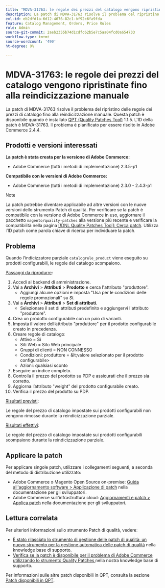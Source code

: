 ```yaml
---
title: "MDVA-31763: le regole dei prezzi del catalogo vengono ripristinate fino alla reindicizzazione manuale"
description: La patch di MDVA-31763 risolve il problema del ripristino delle regole dei prezzi di catalogo fino alla reindicizzazione manuale. Questa patch è disponibile quando è installato [Quality Patches Tool (QPT)](/help/announcements/adobe-commerce-announcements/magento-quality-patches-released-new-tool-to-self-serve-quality-patches.md) 1.1.5. L'ID della patch è MDVA-31763. Il problema è pianificato per essere risolto in Adobe Commerce 2.4.4.
exl-id: eb2dfd1a-6d12-4676-82c1-bf92c6fa9fda
feature: Catalog Management, Orders, Price Rules
role: Admin
source-git-commit: 2aeb2355b74d1cdfc62b5e7c5aa04fcd0a654733
workflow-type: tm+mt
source-wordcount: '490'
ht-degree: 0%

---
```


# MDVA-31763: le regole dei prezzi del catalogo vengono ripristinate fino alla reindicizzazione manuale

La patch di MDVA-31763 risolve il problema del ripristino delle regole dei prezzi di catalogo fino alla reindicizzazione manuale. Questa patch è disponibile quando è installato [QPT (Quality Patches Tool)](/help/announcements/adobe-commerce-announcements/magento-quality-patches-released-new-tool-to-self-serve-quality-patches.md) 1.1.5. L&#39;ID della patch è MDVA-31763. Il problema è pianificato per essere risolto in Adobe Commerce 2.4.4.

## Prodotti e versioni interessati

**La patch è stata creata per la versione di Adobe Commerce:**

* Adobe Commerce (tutti i metodi di implementazione) 2.3.5-p1

**Compatibile con le versioni di Adobe Commerce:**

* Adobe Commerce (tutti i metodi di implementazione) 2.3.0 - 2.4.3-p1

>[!NOTE]
>
>La patch potrebbe diventare applicabile ad altre versioni con le nuove versioni dello strumento Patch di qualità. Per verificare se la patch è compatibile con la versione di Adobe Commerce in uso, aggiornare il pacchetto `magento/quality-patches` alla versione più recente e verificare la compatibilità nella pagina [[!DNL Quality Patches Tool]: Cerca patch](https://experienceleague.adobe.com/tools/commerce-quality-patches/index.html). Utilizza l’ID patch come parola chiave di ricerca per individuare la patch.

## Problema

Quando l&#39;indicizzatore parziale `catalogrule_product` viene eseguito su prodotti configurabili, le regole del catalogo scompaiono.

<u>Passaggi da riprodurre</u>:

1. Accedi al backend di amministrazione.
1. Vai a **Archivi** > **Attributi** > **Prodotto** e cerca l&#39;attributo &quot;produttore&quot;.
   * Aggiungi alcune opzioni e imposta &quot;Usa per le condizioni delle regole promozionali&quot; su *Sì*.
1. Vai a **Archivi** > **Attributi** > **Set di attributi**.
   * Selezionare il set di attributi predefinito e aggiungervi l&#39;attributo &quot;produttore&quot;.
1. Crea un prodotto configurabile con un paio di varianti.
1. Imposta il valore dell’attributo &quot;produttore&quot; per il prodotto configurabile creato in precedenza.
1. Creare regole di catalogo:
   * Attivo = Sì
   * Siti Web = Sito Web principale
   * Gruppi di clienti = NON CONNESSO
   * Condizioni: produttore = \&lt;valore selezionato per il prodotto configurabile>
   * Azioni: qualsiasi sconto
1. Eseguire un indice completo.
1. Controlla il prezzo del prodotto su PDP e assicurati che il prezzo sia corretto.
1. Aggiorna l’attributo &quot;weight&quot; del prodotto configurabile creato.
1. Verifica il prezzo del prodotto su PDP.

<u>Risultati previsti</u>:

Le regole del prezzo di catalogo impostate sui prodotti configurabili non vengono rimosse durante la reindicizzazione parziale.

<u>Risultati effettivi</u>:

Le regole del prezzo di catalogo impostate sui prodotti configurabili scompaiono durante la reindicizzazione parziale.

## Applicare la patch

Per applicare singole patch, utilizzare i collegamenti seguenti, a seconda del metodo di distribuzione utilizzato:

* Adobe Commerce o Magento Open Source on-premise: [Guida all&#39;aggiornamento software > Applicazione di patch](https://experienceleague.adobe.com/en/docs/commerce-operations/tools/quality-patches-tool/usage) nella documentazione per gli sviluppatori.
* Adobe Commerce sull&#39;infrastruttura cloud: [Aggiornamenti e patch > Applica patch](https://experienceleague.adobe.com/en/docs/commerce-cloud-service/user-guide/develop/upgrade/apply-patches) nella documentazione per gli sviluppatori.

## Lettura correlata

Per ulteriori informazioni sullo strumento Patch di qualità, vedere:

* [È stato rilasciato lo strumento di gestione delle patch di qualità: un nuovo strumento per la gestione automatica delle patch di qualità](/help/announcements/adobe-commerce-announcements/magento-quality-patches-released-new-tool-to-self-serve-quality-patches.md) nella knowledge base di supporto.
* [Verifica se la patch è disponibile per il problema di Adobe Commerce utilizzando lo strumento Quality Patches ](/help/support-tools/patches-available-in-qpt-tool/check-patch-for-magento-issue-with-magento-quality-patches.md) nella nostra knowledge base di supporto.

Per informazioni sulle altre patch disponibili in QPT, consulta la sezione [Patch disponibili in QPT](https://support.magento.com/hc/en-us/sections/360010506631-Patches-available-in-MQP-tool-).
